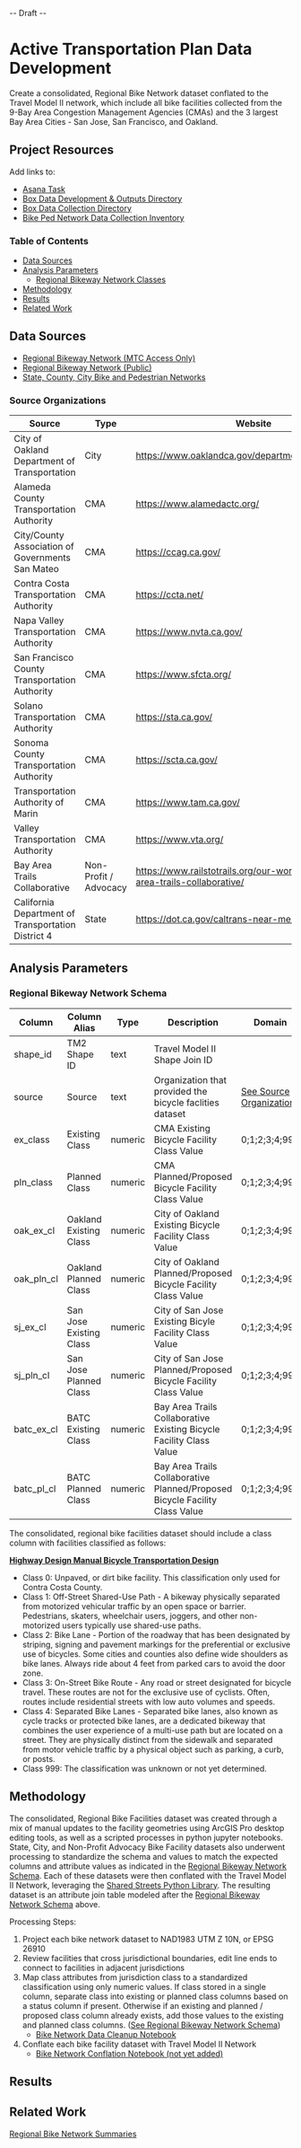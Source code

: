 -- Draft --

# Active Transportation Plan Data Development

Create a consolidated, Regional Bike Network dataset conflated to the Travel Model II network, which include all bike facilities collected from the 9-Bay Area Congestion Management Agencies (CMAs) and the 3 largest Bay Area Cities - San Jose, San Francisco, and Oakland. 

## Project Resources

Add links to:
- [Asana Task](https://app.asana.com/0/229355710745434/1199875072414782)
- [Box Data Development & Outputs Directory](https://mtcdrive.box.com/s/gy0u7jg4i1mwad9vqarzlkigg6qxbcvv)
- [Box Data Collection Directory](https://mtcdrive.app.box.com/folder/140341300081?s=tnttek9iqztxw1ibaj7ltyot2e66yikd)
- [Bike Ped Network Data Collection Inventory](https://mtcdrive.box.com/s/tfuj96k1tqqirg42c8qtlzty7gd8pi2u)


### Table of Contents

- [Data Sources](#data-sources)
- [Analysis Parameters](#analysis-parameters)
	- [Regional Bikeway Network Classes](#regional-bikeway-network-classes)
- [Methodology](#methodology)
- [Results](#results)
- [Related Work](#related-work)

## Data Sources

- [Regional Bikeway Network (MTC Access Only)](https://arcgis.ad.mtc.ca.gov/portal/home/item.html?id=3a58a12a474444e3ab60b5551fba1a9a)
- [Regional Bikeway Network (Public)](https://opendata.mtc.ca.gov/datasets/regional-bikeway-network-2019/explore)
- [State, County, City Bike and Pedestrian Networks](https://mtcdrive.app.box.com/folder/140341300081?s=tnttek9iqztxw1ibaj7ltyot2e66yikd)

### Source Organizations
| Source                                               | Type                  | Website                                                                           |
|------------------------------------------------------|-----------------------|-----------------------------------------------------------------------------------|
| City of Oakland Department of   Transportation       | City                  | https://www.oaklandca.gov/departments/transportation                              |
| Alameda County Transportation Authority              | CMA                   | https://www.alamedactc.org/                                                       |
| City/County Association of Governments   San Mateo   | CMA                   | https://ccag.ca.gov/                                                              |
| Contra Costa Transportation Authority                | CMA                   | https://ccta.net/                                                                 |
| Napa Valley Transportation Authority                 | CMA                   | https://www.nvta.ca.gov/                                                          |
| San Francisco County Transportation   Authority      | CMA                   | https://www.sfcta.org/                                                            |
| Solano Transportation Authority                      | CMA                   | https://sta.ca.gov/                                                               |
| Sonoma County Transportation Authority               | CMA                   | https://scta.ca.gov/                                                              |
| Transportation Authority of Marin                    | CMA                   | https://www.tam.ca.gov/                                                           |
| Valley Transportation Authority                      | CMA                   | https://www.vta.org/                                                              |
| Bay Area Trails Collaborative                        | Non-Profit / Advocacy | https://www.railstotrails.org/our-work/trailnation/bay-area-trails-collaborative/ |
| California Department of Transportation   District 4 | State                 | https://dot.ca.gov/caltrans-near-me/district-4                                    |

## Analysis Parameters

### Regional Bikeway Network Schema

| Column     | Column Alias            | Type    | Description                                                                   | Domain                                          |
|------------|-------------------------|---------|-------------------------------------------------------------------------------|-------------------------------------------------|
| shape_id   | TM2 Shape ID            | text    | Travel Model II Shape Join ID                                                 |                                                 |
| source     | Source                  | text    | Organization that provided the bicycle faclities dataset                      | [See Source Organization](#source-organization) |
| ex_class   | Existing Class          | numeric | CMA Existing Bicycle Facility Class Value                                     | 0;1;2;3;4;999                                   |
| pln_class  | Planned Class           | numeric | CMA Planned/Proposed Bicycle Facility Class Value                             | 0;1;2;3;4;999                                   |
| oak_ex_cl  | Oakland Existing Class  | numeric | City of Oakland Existing Bicycle Facility Class Value                         | 0;1;2;3;4;999                                   |
| oak_pln_cl | Oakland Planned Class   | numeric | City of Oakland Planned/Proposed Bicycle Facility Class Value                 | 0;1;2;3;4;999                                   |
| sj_ex_cl   | San Jose Existing Class | numeric | City of San Jose Existing Bicyle Facility Class Value                         | 0;1;2;3;4;999                                   |
| sj_pln_cl  | San Jose Planned Class  | numeric | City of San Jose Planned/Proposed Bicycle Facility Class Value                | 0;1;2;3;4;999                                   |
| batc_ex_cl | BATC Existing Class     | numeric | Bay Area Trails Collaborative Existing Bicycle Facility Class Value           | 0;1;2;3;4;999                                   |
| batc_pl_cl | BATC Planned Class      | numeric | Bay Area Trails Collaborative Planned/Proposed Bicycle Facility Class   Value | 0;1;2;3;4;999                                   |

The consolidated, regional bike facilities dataset should include a class column with facilities classified as follows: 

**[Highway Design Manual Bicycle Transportation Design](https://web.archive.org/web/20170501101515id_/http://www.dot.ca.gov/hq/oppd/hdm/pdf/english/chp1000.pdf)**

- Class 0: Unpaved, or dirt bike facility. This classification only used for Contra Costa County.
- Class 1: Off-Street Shared-Use Path - A bikeway physically separated from motorized vehicular traffic by an open space or barrier. Pedestrians, skaters, wheelchair users, joggers, and other non-motorized users typically use shared-use paths.
- Class 2: Bike Lane - Portion of the roadway that has been designated by striping, signing and pavement markings for the preferential or exclusive use of bicycles. Some cities and counties also define wide shoulders as bike lanes. Always ride about 4 feet from parked cars to avoid the door zone.
- Class 3: On-Street Bike Route - Any road or street designated for bicycle travel. These routes are not for the exclusive use of cyclists. Often, routes include residential streets with low auto volumes and speeds.
- Class 4: Separated Bike Lanes - Separated bike lanes, also known as cycle tracks or protected bike lanes, are a dedicated bikeway that combines the user experience
 of a multi-use path but are located on a street. They are physically distinct from the sidewalk and separated from motor vehicle traffic by a physical object such as parking, a curb, or posts.
- Class 999: The classification was unknown or not yet determined.

## Methodology

The consolidated, Regional Bike Facilities dataset was created through a mix of manual updates to the facility geometries using ArcGIS Pro desktop editing tools, as well as a scripted processes in python jupyter notebooks. State, City, and Non-Profit Advocacy Bike Facility datasets also underwent processing to standardize the schema and values to match the expected columns and attribute values as indicated in the [Regional Bikeway Network Schema](#regional-bikeway-network-schema). Each of these datasets were then conflated with the Travel Model II Network, leveraging the [Shared Streets Python Library](https://github.com/sharedstreets/sharedstreets-python). The resulting dataset is an attribute join table modeled after the [Regional Bikeway Network Schema](#regional-bikeway-network-schema) above.

Processing Steps:

1. Project each bike network dataset to NAD1983 UTM Z 10N, or EPSG 26910
2. Review facilities that cross jurisdictional boundaries, edit line ends to connect to facilities in adjacent jurisdictions
3. Map class attributes from jurisdiction class to a standardized classification using only numeric values. If class stored in a single column, separate class into existing or planned class columns based on a status column if present. Otherwise if an existing and planned / proposed class column already exists, add those values to the existing and planned class columns. ([See Regional Bikeway Network Schema](#regional-bikeway-network-schema))
	- [Bike Network Data Cleanup Notebook](Bike_Network_Data_Cleanup.ipynb )
4. Conflate each bike facility dataset with Travel Model II Network
	- [Bike Network Conflation Notebook (not yet added)]()


## Results

## Related Work

[Regional Bike Network Summaries](../Regional%20Bike%20Network%20Summaries)